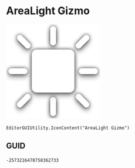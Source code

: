 # AreaLight Gizmo
![](/img/AreaLight%20Gizmo.png)

``` CSharp
EditorGUIUtility.IconContent("AreaLight Gizmo")
```
## GUID
```
-2573216478758362733
```
